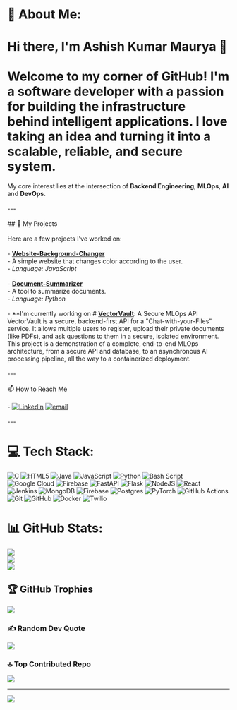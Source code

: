 # 💫 About Me:
# Hi there, I'm Ashish Kumar Maurya 👋<br><br>Welcome to my corner of GitHub! I'm a software developer with a passion for building the infrastructure behind intelligent applications. I love taking an idea and turning it into a scalable, reliable, and secure system.

My core interest lies at the intersection of **Backend Engineering**, **MLOps**, **AI** and **DevOps**.<br><br>---<br><br>## 🚀 My Projects<br><br>Here are a few projects I've worked on:<br><br>-   **[Website-Background-Changer](https://github.com/AshishKumarMaurya-newbie/Website-Background-Changer)**<br>    -   A simple website that changes color according to the user.<br>    -   *Language: JavaScript*<br><br>-   **[Document-Summarizer](https://github.com/AshishKumarMaurya-newbie/Document-Summarizer)**<br>    -   A tool to summarize documents.<br>    -   *Language: Python*<br><br>- **I'm currently working on # **[VectorVault](https://github.com/AshishKumarMaurya-newbie/VectorVault)**: A Secure MLOps API<br>      VectorVault is a secure, backend-first API for a "Chat-with-your-Files" service. It allows multiple users to register, upload their private documents (like PDFs), and ask questions to them in a secure, isolated environment.<br>     This project is a demonstration of a complete, end-to-end MLOps architecture, from a secure API and database, to an asynchronous AI processing pipeline, all the way to a containerized deployment.<br><br>---<br><br>📫 How to Reach Me<br><br>-  [![LinkedIn](https://img.shields.io/badge/LinkedIn-%230077B5.svg?logo=linkedin&logoColor=white)](https://www.linkedin.com/in/ashish-kumar-maurya-5a3a9b278/) [![email](https://img.shields.io/badge/Email-D14836?logo=gmail&logoColor=white)](mailto:akmbup1@gmail.com) <br><br>---

# 💻 Tech Stack:
![C](https://img.shields.io/badge/c-%2300599C.svg?style=for-the-badge&logo=c&logoColor=white) ![HTML5](https://img.shields.io/badge/html5-%23E34F26.svg?style=for-the-badge&logo=html5&logoColor=white) ![Java](https://img.shields.io/badge/java-%23ED8B00.svg?style=for-the-badge&logo=openjdk&logoColor=white) ![JavaScript](https://img.shields.io/badge/javascript-%23323330.svg?style=for-the-badge&logo=javascript&logoColor=%23F7DF1E) ![Python](https://img.shields.io/badge/python-3670A0?style=for-the-badge&logo=python&logoColor=ffdd54) ![Bash Script](https://img.shields.io/badge/bash_script-%23121011.svg?style=for-the-badge&logo=gnu-bash&logoColor=white) ![Google Cloud](https://img.shields.io/badge/GoogleCloud-%234285F4.svg?style=for-the-badge&logo=google-cloud&logoColor=white) ![Firebase](https://img.shields.io/badge/firebase-%23039BE5.svg?style=for-the-badge&logo=firebase) ![FastAPI](https://img.shields.io/badge/FastAPI-005571?style=for-the-badge&logo=fastapi) ![Flask](https://img.shields.io/badge/flask-%23000.svg?style=for-the-badge&logo=flask&logoColor=white) ![NodeJS](https://img.shields.io/badge/node.js-6DA55F?style=for-the-badge&logo=node.js&logoColor=white) ![React](https://img.shields.io/badge/react-%2320232a.svg?style=for-the-badge&logo=react&logoColor=%2361DAFB) ![Jenkins](https://img.shields.io/badge/jenkins-%232C5263.svg?style=for-the-badge&logo=jenkins&logoColor=white) ![MongoDB](https://img.shields.io/badge/MongoDB-%234ea94b.svg?style=for-the-badge&logo=mongodb&logoColor=white) ![Firebase](https://img.shields.io/badge/firebase-a08021?style=for-the-badge&logo=firebase&logoColor=ffcd34) ![Postgres](https://img.shields.io/badge/postgres-%23316192.svg?style=for-the-badge&logo=postgresql&logoColor=white) ![PyTorch](https://img.shields.io/badge/PyTorch-%23EE4C2C.svg?style=for-the-badge&logo=PyTorch&logoColor=white) ![GitHub Actions](https://img.shields.io/badge/github%20actions-%232671E5.svg?style=for-the-badge&logo=githubactions&logoColor=white) ![Git](https://img.shields.io/badge/git-%23F05033.svg?style=for-the-badge&logo=git&logoColor=white) ![GitHub](https://img.shields.io/badge/github-%23121011.svg?style=for-the-badge&logo=github&logoColor=white) ![Docker](https://img.shields.io/badge/docker-%230db7ed.svg?style=for-the-badge&logo=docker&logoColor=white) ![Twilio](https://img.shields.io/badge/Twilio-F22F46?style=for-the-badge&logo=Twilio&logoColor=white)
# 📊 GitHub Stats:
![](https://github-readme-stats.vercel.app/api?username=AshishKumarMaurya-newbie&theme=onedark&hide_border=false&include_all_commits=true&count_private=true)<br/>
![](https://nirzak-streak-stats.vercel.app/?user=AshishKumarMaurya-newbie&theme=onedark&hide_border=false)<br/>
![](https://github-readme-stats.vercel.app/api/top-langs/?username=AshishKumarMaurya-newbie&theme=onedark&hide_border=false&include_all_commits=true&count_private=true&layout=compact)

## 🏆 GitHub Trophies
![](https://github-profile-trophy.vercel.app/?username=AshishKumarMaurya-newbie&theme=dracula&no-frame=true&no-bg=false&margin-w=4)

### ✍️ Random Dev Quote
![](https://quotes-github-readme.vercel.app/api?type=horizontal&theme=radical)

### 🔝 Top Contributed Repo
![](https://github-contributor-stats.vercel.app/api?username=AshishKumarMaurya-newbie&limit=5&theme=dark&combine_all_yearly_contributions=true)

---
[![](https://visitcount.itsvg.in/api?id=AshishKumarMaurya-newbie&icon=10&color=13)](https://visitcount.itsvg.in)

<!-- Proudly created with GPRM ( https://gprm.itsvg.in ) -->
